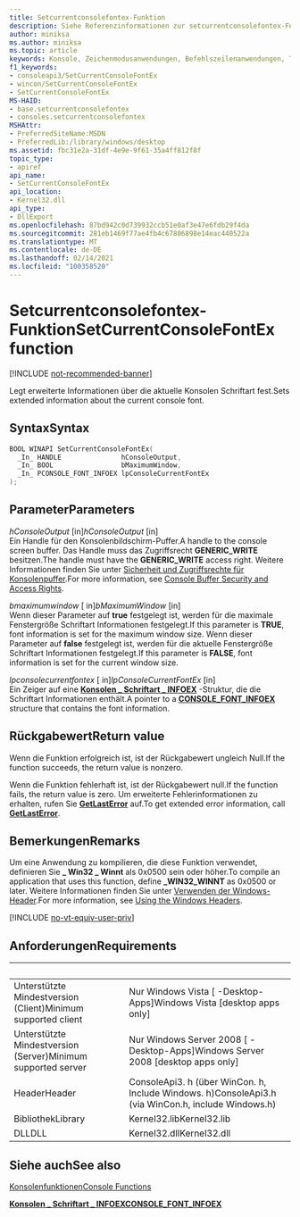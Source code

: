 ```yaml
---
title: Setcurrentconsolefontex-Funktion
description: Siehe Referenzinformationen zur setcurrentconsolefontex-Funktion, mit der erweiterte Informationen über die aktuelle Konsolen Schriftart festgelegt werden.
author: miniksa
ms.author: miniksa
ms.topic: article
keywords: Konsole, Zeichenmodusanwendungen, Befehlszeilenanwendungen, Terminalanwendungen, Konsolen-API
f1_keywords:
- consoleapi3/SetCurrentConsoleFontEx
- wincon/SetCurrentConsoleFontEx
- SetCurrentConsoleFontEx
MS-HAID:
- base.setcurrentconsolefontex
- consoles.setcurrentconsolefontex
MSHAttr:
- PreferredSiteName:MSDN
- PreferredLib:/library/windows/desktop
ms.assetid: fbc31e2a-31df-4e9e-9f61-35a4ff812f8f
topic_type:
- apiref
api_name:
- SetCurrentConsoleFontEx
api_location:
- Kernel32.dll
api_type:
- DllExport
ms.openlocfilehash: 87bd942c0d739932ccb51e0af3e47e6fdb29f4da
ms.sourcegitcommit: 281eb1469f77ae4fb4c67806898e14eac440522a
ms.translationtype: MT
ms.contentlocale: de-DE
ms.lasthandoff: 02/14/2021
ms.locfileid: "100358520"
---
```

# <a name="setcurrentconsolefontex-function"></a><span data-ttu-id="ad39c-104">Setcurrentconsolefontex-Funktion</span><span class="sxs-lookup"><span data-stu-id="ad39c-104">SetCurrentConsoleFontEx function</span></span>

[!INCLUDE [not-recommended-banner](./includes/not-recommended-banner.md)]

<span data-ttu-id="ad39c-105">Legt erweiterte Informationen über die aktuelle Konsolen Schriftart fest.</span><span class="sxs-lookup"><span data-stu-id="ad39c-105">Sets extended information about the current console font.</span></span>

## <a name="syntax"></a><span data-ttu-id="ad39c-106">Syntax</span><span class="sxs-lookup"><span data-stu-id="ad39c-106">Syntax</span></span>

```C
BOOL WINAPI SetCurrentConsoleFontEx(
  _In_ HANDLE               hConsoleOutput,
  _In_ BOOL                 bMaximumWindow,
  _In_ PCONSOLE_FONT_INFOEX lpConsoleCurrentFontEx
);
```

## <a name="parameters"></a><span data-ttu-id="ad39c-107">Parameter</span><span class="sxs-lookup"><span data-stu-id="ad39c-107">Parameters</span></span>

<span data-ttu-id="ad39c-108">*hConsoleOutput* \[in\]</span><span class="sxs-lookup"><span data-stu-id="ad39c-108">*hConsoleOutput* \[in\]</span></span>  
<span data-ttu-id="ad39c-109">Ein Handle für den Konsolenbildschirm-Puffer.</span><span class="sxs-lookup"><span data-stu-id="ad39c-109">A handle to the console screen buffer.</span></span> <span data-ttu-id="ad39c-110">Das Handle muss das Zugriffsrecht **GENERIC\_WRITE** besitzen.</span><span class="sxs-lookup"><span data-stu-id="ad39c-110">The handle must have the **GENERIC\_WRITE** access right.</span></span> <span data-ttu-id="ad39c-111">Weitere Informationen finden Sie unter [Sicherheit und Zugriffsrechte für Konsolenpuffer](console-buffer-security-and-access-rights.md).</span><span class="sxs-lookup"><span data-stu-id="ad39c-111">For more information, see [Console Buffer Security and Access Rights](console-buffer-security-and-access-rights.md).</span></span>

<span data-ttu-id="ad39c-112">*bmaximumwindow* \[ in\]</span><span class="sxs-lookup"><span data-stu-id="ad39c-112">*bMaximumWindow* \[in\]</span></span>  
<span data-ttu-id="ad39c-113">Wenn dieser Parameter auf **true** festgelegt ist, werden für die maximale Fenstergröße Schriftart Informationen festgelegt.</span><span class="sxs-lookup"><span data-stu-id="ad39c-113">If this parameter is **TRUE**, font information is set for the maximum window size.</span></span> <span data-ttu-id="ad39c-114">Wenn dieser Parameter auf **false** festgelegt ist, werden für die aktuelle Fenstergröße Schriftart Informationen festgelegt.</span><span class="sxs-lookup"><span data-stu-id="ad39c-114">If this parameter is **FALSE**, font information is set for the current window size.</span></span>

<span data-ttu-id="ad39c-115">*lpconsolecurrentfontex* \[ in\]</span><span class="sxs-lookup"><span data-stu-id="ad39c-115">*lpConsoleCurrentFontEx* \[in\]</span></span>  
<span data-ttu-id="ad39c-116">Ein Zeiger auf eine [**Konsolen \_ Schriftart \_ INFOEX**](console-font-infoex.md) -Struktur, die die Schriftart Informationen enthält.</span><span class="sxs-lookup"><span data-stu-id="ad39c-116">A pointer to a [**CONSOLE\_FONT\_INFOEX**](console-font-infoex.md) structure that contains the font information.</span></span>

## <a name="return-value"></a><span data-ttu-id="ad39c-117">Rückgabewert</span><span class="sxs-lookup"><span data-stu-id="ad39c-117">Return value</span></span>

<span data-ttu-id="ad39c-118">Wenn die Funktion erfolgreich ist, ist der Rückgabewert ungleich Null.</span><span class="sxs-lookup"><span data-stu-id="ad39c-118">If the function succeeds, the return value is nonzero.</span></span>

<span data-ttu-id="ad39c-119">Wenn die Funktion fehlerhaft ist, ist der Rückgabewert null.</span><span class="sxs-lookup"><span data-stu-id="ad39c-119">If the function fails, the return value is zero.</span></span> <span data-ttu-id="ad39c-120">Um erweiterte Fehlerinformationen zu erhalten, rufen Sie [**GetLastError**](/windows/win32/api/errhandlingapi/nf-errhandlingapi-getlasterror) auf.</span><span class="sxs-lookup"><span data-stu-id="ad39c-120">To get extended error information, call [**GetLastError**](/windows/win32/api/errhandlingapi/nf-errhandlingapi-getlasterror).</span></span>

## <a name="remarks"></a><span data-ttu-id="ad39c-121">Bemerkungen</span><span class="sxs-lookup"><span data-stu-id="ad39c-121">Remarks</span></span>

<span data-ttu-id="ad39c-122">Um eine Anwendung zu kompilieren, die diese Funktion verwendet, definieren Sie **\_ Win32 \_ Winnt** als 0x0500 sein oder höher.</span><span class="sxs-lookup"><span data-stu-id="ad39c-122">To compile an application that uses this function, define **\_WIN32\_WINNT** as 0x0500 or later.</span></span> <span data-ttu-id="ad39c-123">Weitere Informationen finden Sie unter [Verwenden der Windows-Header](/windows/win32/winprog/using-the-windows-headers).</span><span class="sxs-lookup"><span data-stu-id="ad39c-123">For more information, see [Using the Windows Headers](/windows/win32/winprog/using-the-windows-headers).</span></span>

[!INCLUDE [no-vt-equiv-user-priv](./includes/no-vt-equiv-user-priv.md)]

## <a name="requirements"></a><span data-ttu-id="ad39c-124">Anforderungen</span><span class="sxs-lookup"><span data-stu-id="ad39c-124">Requirements</span></span>

| &nbsp; | &nbsp; |
|-|-|
| <span data-ttu-id="ad39c-125">Unterstützte Mindestversion (Client)</span><span class="sxs-lookup"><span data-stu-id="ad39c-125">Minimum supported client</span></span> | <span data-ttu-id="ad39c-126">Nur Windows Vista \[ -Desktop-Apps\]</span><span class="sxs-lookup"><span data-stu-id="ad39c-126">Windows Vista \[desktop apps only\]</span></span> |
| <span data-ttu-id="ad39c-127">Unterstützte Mindestversion (Server)</span><span class="sxs-lookup"><span data-stu-id="ad39c-127">Minimum supported server</span></span> | <span data-ttu-id="ad39c-128">Nur Windows Server 2008 \[ -Desktop-Apps\]</span><span class="sxs-lookup"><span data-stu-id="ad39c-128">Windows Server 2008 \[desktop apps only\]</span></span> |
| <span data-ttu-id="ad39c-129">Header</span><span class="sxs-lookup"><span data-stu-id="ad39c-129">Header</span></span> | <span data-ttu-id="ad39c-130">ConsoleApi3. h (über WinCon. h, Include Windows. h)</span><span class="sxs-lookup"><span data-stu-id="ad39c-130">ConsoleApi3.h (via WinCon.h, include Windows.h)</span></span> |
| <span data-ttu-id="ad39c-131">Bibliothek</span><span class="sxs-lookup"><span data-stu-id="ad39c-131">Library</span></span> | <span data-ttu-id="ad39c-132">Kernel32.lib</span><span class="sxs-lookup"><span data-stu-id="ad39c-132">Kernel32.lib</span></span> |
| <span data-ttu-id="ad39c-133">DLL</span><span class="sxs-lookup"><span data-stu-id="ad39c-133">DLL</span></span> | <span data-ttu-id="ad39c-134">Kernel32.dll</span><span class="sxs-lookup"><span data-stu-id="ad39c-134">Kernel32.dll</span></span> |

## <a name="see-also"></a><span data-ttu-id="ad39c-135">Siehe auch</span><span class="sxs-lookup"><span data-stu-id="ad39c-135">See also</span></span>

[<span data-ttu-id="ad39c-136">Konsolenfunktionen</span><span class="sxs-lookup"><span data-stu-id="ad39c-136">Console Functions</span></span>](console-functions.md)

[<span data-ttu-id="ad39c-137">**Konsolen \_ Schriftart \_ INFOEX**</span><span class="sxs-lookup"><span data-stu-id="ad39c-137">**CONSOLE\_FONT\_INFOEX**</span></span>](console-font-infoex.md)